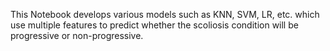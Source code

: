 This Notebook develops various models such as KNN, SVM, LR, etc. which use multiple features to predict whether the scoliosis condition will be progressive or non-progressive.
